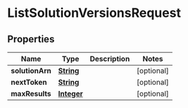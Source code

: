 

# ListSolutionVersionsRequest


## Properties

| Name | Type | Description | Notes |
|------------ | ------------- | ------------- | -------------|
|**solutionArn** | [**String**](String.md) |  |  [optional] |
|**nextToken** | [**String**](String.md) |  |  [optional] |
|**maxResults** | [**Integer**](Integer.md) |  |  [optional] |



